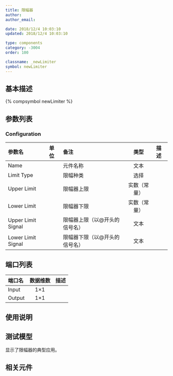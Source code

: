 ```yaml
---
title: 限幅器
author: 
author_email:

date: 2018/12/4 10:03:10
updated: 2018/12/4 10:03:10

type: components
category: -3004
order: 100

classname: _newLimiter
symbol: newLimiter
---
```

## 基本描述
{% compsymbol newLimiter %}

## 参数列表
### Configuration
| 参数名 | 单位 | 备注 | 类型 | 描述 |
| :--- | :--- | :--- | :--: | :--- |
| Name |  | 元件名称 | 文本 |  |
| Limit Type |  | 限幅种类 | 选择 |  |
| Upper Limit |  | 限幅器上限 | 实数（常量） |  |
| Lower Limit |  | 限幅器下限 | 实数（常量） |  |
| Upper Limit Signal |  | 限幅器上限（以@开头的信号名） | 文本 |  |
| Lower Limit Signal |  | 限幅器下限（以@开头的信号名） | 文本 |  |


## 端口列表

| 端口名 | 数据维数 | 描述 |
| :--- | :--:  | :--- |
| Input | 1×1 | |                   
| Output | 1×1 | |                   

## 使用说明


## 测试模型
[<test name>](<test link>)显示了限幅器的典型应用。

## 相关元件


